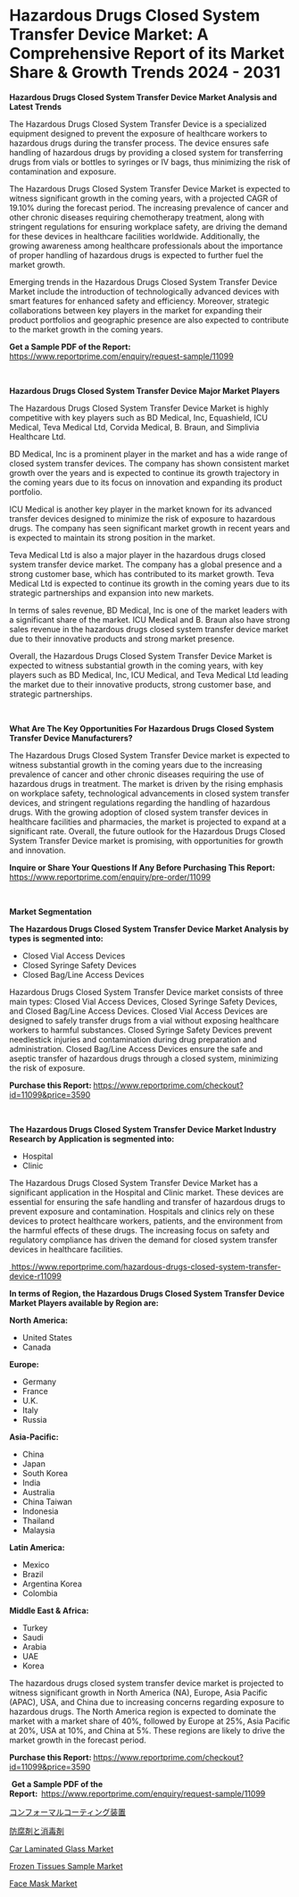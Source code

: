 <p><h1>Hazardous Drugs Closed System Transfer Device Market: A Comprehensive Report of its Market Share & Growth Trends 2024 - 2031</h1></p><p><strong>Hazardous Drugs Closed System Transfer Device Market Analysis and Latest Trends</strong></p>
<p><p>The Hazardous Drugs Closed System Transfer Device is a specialized equipment designed to prevent the exposure of healthcare workers to hazardous drugs during the transfer process. The device ensures safe handling of hazardous drugs by providing a closed system for transferring drugs from vials or bottles to syringes or IV bags, thus minimizing the risk of contamination and exposure.</p><p>The Hazardous Drugs Closed System Transfer Device Market is expected to witness significant growth in the coming years, with a projected CAGR of 19.10% during the forecast period. The increasing prevalence of cancer and other chronic diseases requiring chemotherapy treatment, along with stringent regulations for ensuring workplace safety, are driving the demand for these devices in healthcare facilities worldwide. Additionally, the growing awareness among healthcare professionals about the importance of proper handling of hazardous drugs is expected to further fuel the market growth.</p><p>Emerging trends in the Hazardous Drugs Closed System Transfer Device Market include the introduction of technologically advanced devices with smart features for enhanced safety and efficiency. Moreover, strategic collaborations between key players in the market for expanding their product portfolios and geographic presence are also expected to contribute to the market growth in the coming years.</p></p>
<p><strong>Get a Sample PDF of the Report:&nbsp;</strong> <a href="https://www.reportprime.com/enquiry/request-sample/11099">https://www.reportprime.com/enquiry/request-sample/11099</a></p>
<p>&nbsp;</p>
<p><strong>Hazardous Drugs Closed System Transfer Device Major Market Players</strong></p>
<p><p>The Hazardous Drugs Closed System Transfer Device Market is highly competitive with key players such as BD Medical, Inc, Equashield, ICU Medical, Teva Medical Ltd, Corvida Medical, B. Braun, and Simplivia Healthcare Ltd.</p><p>BD Medical, Inc is a prominent player in the market and has a wide range of closed system transfer devices. The company has shown consistent market growth over the years and is expected to continue its growth trajectory in the coming years due to its focus on innovation and expanding its product portfolio.</p><p>ICU Medical is another key player in the market known for its advanced transfer devices designed to minimize the risk of exposure to hazardous drugs. The company has seen significant market growth in recent years and is expected to maintain its strong position in the market.</p><p>Teva Medical Ltd is also a major player in the hazardous drugs closed system transfer device market. The company has a global presence and a strong customer base, which has contributed to its market growth. Teva Medical Ltd is expected to continue its growth in the coming years due to its strategic partnerships and expansion into new markets.</p><p>In terms of sales revenue, BD Medical, Inc is one of the market leaders with a significant share of the market. ICU Medical and B. Braun also have strong sales revenue in the hazardous drugs closed system transfer device market due to their innovative products and strong market presence.</p><p>Overall, the Hazardous Drugs Closed System Transfer Device Market is expected to witness substantial growth in the coming years, with key players such as BD Medical, Inc, ICU Medical, and Teva Medical Ltd leading the market due to their innovative products, strong customer base, and strategic partnerships.</p></p>
<p>&nbsp;</p>
<p><strong>What Are The Key Opportunities For Hazardous Drugs Closed System Transfer Device Manufacturers?</strong></p>
<p><p>The Hazardous Drugs Closed System Transfer Device market is expected to witness substantial growth in the coming years due to the increasing prevalence of cancer and other chronic diseases requiring the use of hazardous drugs in treatment. The market is driven by the rising emphasis on workplace safety, technological advancements in closed system transfer devices, and stringent regulations regarding the handling of hazardous drugs. With the growing adoption of closed system transfer devices in healthcare facilities and pharmacies, the market is projected to expand at a significant rate. Overall, the future outlook for the Hazardous Drugs Closed System Transfer Device market is promising, with opportunities for growth and innovation.</p></p>
<p><strong>Inquire or Share Your Questions If Any Before Purchasing This Report:</strong> <a href="https://www.reportprime.com/enquiry/pre-order/11099">https://www.reportprime.com/enquiry/pre-order/11099</a></p>
<p>&nbsp;</p>
<p><strong>Market Segmentation</strong></p>
<p><strong>The Hazardous Drugs Closed System Transfer Device Market Analysis by types is segmented into:</strong></p>
<p><ul><li>Closed Vial Access Devices</li><li>Closed Syringe Safety Devices</li><li>Closed Bag/Line Access Devices</li></ul></p>
<p><p>Hazardous Drugs Closed System Transfer Device market consists of three main types: Closed Vial Access Devices, Closed Syringe Safety Devices, and Closed Bag/Line Access Devices. Closed Vial Access Devices are designed to safely transfer drugs from a vial without exposing healthcare workers to harmful substances. Closed Syringe Safety Devices prevent needlestick injuries and contamination during drug preparation and administration. Closed Bag/Line Access Devices ensure the safe and aseptic transfer of hazardous drugs through a closed system, minimizing the risk of exposure.</p></p>
<p><strong>Purchase this Report:&nbsp;</strong><a href="https://www.reportprime.com/checkout?id=11099&price=3590">https://www.reportprime.com/checkout?id=11099&price=3590</a></p>
<p>&nbsp;</p>
<p><strong>The Hazardous Drugs Closed System Transfer Device Market Industry Research by Application is segmented into:</strong></p>
<p><ul><li>Hospital</li><li>Clinic</li></ul></p>
<p><p>The Hazardous Drugs Closed System Transfer Device Market has a significant application in the Hospital and Clinic market. These devices are essential for ensuring the safe handling and transfer of hazardous drugs to prevent exposure and contamination. Hospitals and clinics rely on these devices to protect healthcare workers, patients, and the environment from the harmful effects of these drugs. The increasing focus on safety and regulatory compliance has driven the demand for closed system transfer devices in healthcare facilities.</p></p>
<p><a href="https://www.reportprime.com/hazardous-drugs-closed-system-transfer-device-r11099">&nbsp;https://www.reportprime.com/hazardous-drugs-closed-system-transfer-device-r11099</a></p>
<p><strong>In terms of Region, the Hazardous Drugs Closed System Transfer Device Market Players available by Region are:</strong></p>
<p>
    <p> <strong> North America: </strong>
        <ul>
            <li>United States</li>
            <li>Canada</li>
        </ul>
        </p> 
    <p> <strong> Europe: </strong>
        <ul>
            <li>Germany</li>
            <li>France</li>
            <li>U.K.</li>
            <li>Italy</li>
            <li>Russia</li>
        </ul>
        </p> 
    <p> <strong> Asia-Pacific: </strong>
        <ul>
            <li>China</li>
            <li>Japan</li>
            <li>South Korea</li>
            <li>India</li>
            <li>Australia</li>
            <li>China Taiwan</li>
            <li>Indonesia</li>
            <li>Thailand</li>
            <li>Malaysia</li>
        </ul>
        </p> 
    <p> <strong> Latin America: </strong>
        <ul>
            <li>Mexico</li>
            <li>Brazil</li>
            <li>Argentina Korea</li>
            <li>Colombia</li>
        </ul>
        </p> 
    <p> <strong> Middle East & Africa: </strong>
        <ul>
            <li>Turkey</li>
            <li>Saudi</li>
            <li>Arabia</li>
            <li>UAE</li>
            <li>Korea</li>
        </ul>
    </p>
    </p>
<p><p>The hazardous drugs closed system transfer device market is projected to witness significant growth in North America (NA), Europe, Asia Pacific (APAC), USA, and China due to increasing concerns regarding exposure to hazardous drugs. The North America region is expected to dominate the market with a market share of 40%, followed by Europe at 25%, Asia Pacific at 20%, USA at 10%, and China at 5%. These regions are likely to drive the market growth in the forecast period.</p></p>
<p><strong>Purchase this Report: </strong><a href="https://www.reportprime.com/checkout?id=11099&price=3590">https://www.reportprime.com/checkout?id=11099&price=3590</a></p>
<p>&nbsp;<strong>Get a Sample PDF of the Report:&nbsp;&nbsp;</strong><a href="https://www.reportprime.com/enquiry/request-sample/11099">https://www.reportprime.com/enquiry/request-sample/11099</a></p>
<p><strong></strong></p>
<p><p><a href="https://github.com/EthanMorar2011/Market-Research-Report-List-1/blob/main/853854824382.md">コンフォーマルコーティング装置</a></p><p><a href="https://github.com/dzy793153605/Market-Research-Report-List-1/blob/main/189174524381.md">防腐剤と消毒剤</a></p><p><a href="https://issuu.com/reportprime-2/docs/car-laminated-glass-market-size-2030.pptx">Car Laminated Glass Market</a></p><p><a href="https://github.com/Sarissaschmalingtr6fz2739/Market-Research-Report-List-2/blob/main/frozen-tissues-sample-market.md">Frozen Tissues Sample Market</a></p><p><a href="https://github.com/jodemen/Market-Research-Report-List-2/blob/main/face-mask-market.md">Face Mask Market</a></p></p>